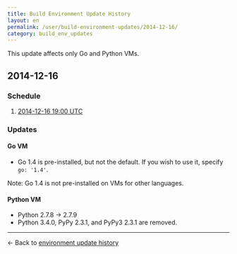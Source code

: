 ```yaml
---
title: Build Environment Update History
layout: en
permalink: /user/build-environment-updates/2014-12-16/
category: build_env_updates
---
```


This update affects only Go and Python VMs.

## 2014-12-16

### Schedule

1. [2014-12-16 19:00 UTC](http://everytimezone.com/#2014-12-16,420,cn3)

### Updates

#### Go VM

- Go 1.4 is pre-installed, but not the default. If you wish to use it, specify `go: '1.4'`.

Note: Go 1.4 is not pre-installed on VMs for other languages.

#### Python VM

- Python 2.7.8 → 2.7.9
- Python 3.4.0, PyPy 2.3.1, and PyPy3 2.3.1 are removed.

--------

← Back to [environment update history](..)
